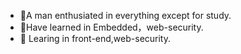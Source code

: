 - 👋A man enthusiated in everything except for study.
- 👀Have learned in Embedded，web-security.
- 🌱 Learing in front-end,web-security.

<!---
SUYAOYANG/SUYAOYANG is a ✨ special ✨ repository because its `README.md` (this file) appears on your GitHub profile.
You can click the Preview link to take a look at your changes.
--->
